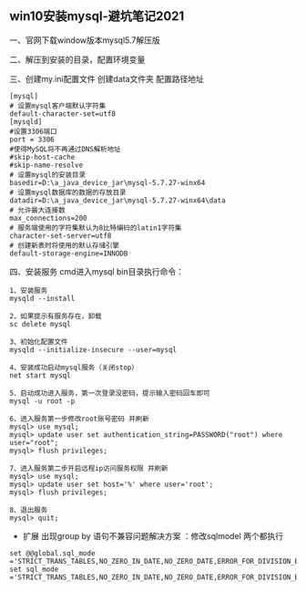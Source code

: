 ## win10安装mysql-避坑笔记2021

一、官网下载window版本mysql5.7解压版

二、解压到安装的目录，配置环境变量

三、创建my.ini配置文件 创建data文件夹 配置路径地址
```
[mysql]
# 设置mysql客户端默认字符集
default-character-set=utf8
[mysqld]
#设置3306端口
port = 3306
#使得MySQL将不再通过DNS解析地址
#skip-host-cache
#skip-name-resolve
# 设置mysql的安装目录
basedir=D:\a_java_device_jar\mysql-5.7.27-winx64
# 设置mysql数据库的数据的存放目录
datadir=D:\a_java_device_jar\mysql-5.7.27-winx64\data
# 允许最大连接数
max_connections=200
# 服务端使用的字符集默认为8比特编码的latin1字符集
character-set-server=utf8
# 创建新表时将使用的默认存储引擎
default-storage-engine=INNODB
```
四、安装服务 cmd进入mysql bin目录执行命令：

```
1、安装服务
mysqld --install

2、如果提示有服务存在，卸载
sc delete mysql

3、初始化配置文件
mysqld --initialize-insecure --user=mysql

4、安装成功启动mysql服务（关闭stop）
net start mysql

5、启动成功进入服务，第一次登录没密码，提示输入密码回车即可
mysql -u root -p

6、进入服务第一步修改root账号密码 并刷新
mysql> use mysql;
mysql> update user set authentication_string=PASSWORD("root") where user="root";
mysql> flush privileges;

7、进入服务第二步开启远程ip访问服务权限 并刷新
mysql> use mysql;
mysql> update user set host='%' where user='root';
mysql> flush privileges;

8、退出服务
mysql> quit;
```

* 扩展
出现group by 语句不兼容问题解决方案 ：修改sqlmodel 两个都执行
```
set @@global.sql_mode ='STRICT_TRANS_TABLES,NO_ZERO_IN_DATE,NO_ZERO_DATE,ERROR_FOR_DIVISION_BY_ZERO,NO_ENGINE_SUBSTITUTION';
set sql_mode ='STRICT_TRANS_TABLES,NO_ZERO_IN_DATE,NO_ZERO_DATE,ERROR_FOR_DIVISION_BY_ZERO,NO_ENGINE_SUBSTITUTION';
```
